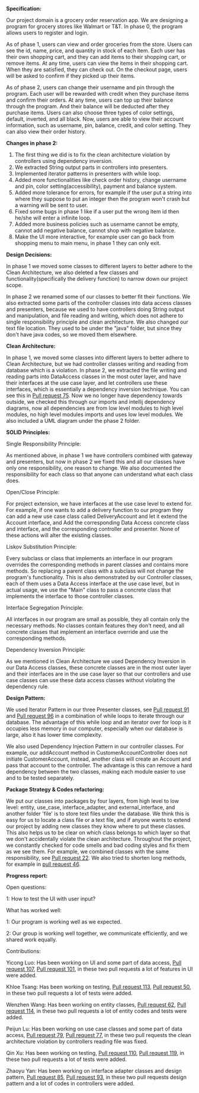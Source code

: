 **Specification:**

Our project domain is a grocery order reservation app. We are designing a program for grocery stores like Walmart or 
T&T. In phase 0, the program allows users to register and login. 

As of phase 1, users can view and order groceries
from the store. Users can see the id, name, price, and quantity in stock of each item. Each user has their
own shopping cart, and they can add items to their shopping cart, or remove items. At any time, users can view the 
items in their shopping cart. When they are satisfied, they can check out. On the checkout page, users will be asked
to confirm if they picked up their items. 

As of phase 2, users can change their username and pin through the
program. Each user will be rewarded with credit when they purchase items and confirm their orders. At any time, users
can top up their balance through the program. And their balance will be deducted after they purchase items. 
Users can also choose three types of color settings, default, inverted, and all black. Now, users are able to view 
their account information, such as username, pin, balance, credit, and color setting. They can also view their order 
history.


**Changes in phase 2:**

1. The first thing we did is to fix the clean architecture violation by controllers using dependency inversion.
2. We extracted String output parts in controllers into presenters.
3. Implemented iterator patterns in presenters with while loop.
4. Added more functionalities like check order history, change username and pin, color setting(accessibility), 
payment and balance
system.
5. Added more tolerance for errors, for example if the user put a string into where they suppose to put an integer
then the program won't crash but a warning will be sent to user.
6. Fixed some bugs in phase 1 like if a user put the wrong item id then he/she will enter a infinite loop.
7. Added more business policies such as username cannot be empty, cannot add negative balance, cannot shop with 
negative balance.
8. Make the UI more interactive, for example user can go back from shopping menu to main menu, in phase 1 they can
only exit.

**Design Decisions:**

In phase 1 we moved some classes to different layers to better adhere to the Clean Architecture, we also deleted
a few classes and functionality(specifically the delivery function) to narrow down our project scope.

In phase 2 we renamed some of our classes to better fit their functions. We also extracted some parts of the controller 
classes into data access classes and presenters, because we used to have controllers doing String output and manipulation, and 
file reading and writing, which does not adhere to single responsibility principle and clean architecture. We also 
changed our text file location. They used to be under the "java" folder, but since they don't have java codes, so we 
moved them elsewhere.


**Clean Architecture:**

In phase 1, we moved some classes into different layers to better adhere to Clean Architecture, but
we had controller classes writing and reading from database which is a violation. In phase 2, we 
extracted the file writing and reading parts into DataAccess classes in the most outer layer, and have their
interfaces at the use case layer, and let controllers use these interfaces, which is essentially a dependency
inversion technique. You can see 
this in [Pull request 75](https://github.com/CSC207-UofT/course-project-group-047-1/pull/75/files). Now
we no longer have dependency towards outside, we checked this through our imports and intellij dependency diagrams,
now all dependencies are from low level modules to high level modules,
no high level modules imports and uses low level modules. We also included a UML diagram under the phase 2 folder.


**SOLID Principles:**

Single Responsibility Principle:

As mentioned above, in phase 1 we have controllers combined with gateway and presenters, but now in phase 2 we 
fixed this and all our classes have only one responsibility, one reason to change. We also documented the
responsibility for each class so that anyone can understand what each class does.

Open/Close Principle:

For project extension, we have interfaces at the use case level to extend for. For example, if one wants to add
a delivery function to our program they can add a new use case class called DeliveryAccount and let it 
extend the Account interface, and Add the corresponding Data Access concrete class and interface, and the 
corresponding controller and presenter. None of these actions will alter the existing classes.

Liskov Substitution Principle:

Every subclass or class that implements an interface in our program overrides the corresponding methods in
parent classes and contains more methods. So replacing a parent class with a subclass will not change the 
program's functionality. This is also demonstrated by our Controller classes, each of them uses a
Data Access interface at the use case level, but in actual usage, we use the "Main" class to pass a concrete class 
that implements the interface to those controller classes.

Interface Segregation Principle:

All interfaces in our program are small as possible, they all contain only the 
necessary methods. No classes contain features they don't need, and all concrete classes that implement an
interface override and use the corresponding methods.

Dependency Inversion Principle:

As we mentioned in Clean Architecture we used Dependency Inversion in our Data Access classes, these concrete
classes are in the most outer layer and their interfaces are in the use case layer so that our controllers and 
use case classes can use these data access classes without violating the dependency rule.


**Design Pattern:**

We used Iterator Pattern in our three Presenter classes, 
see [Pull request 91](https://github.com/CSC207-UofT/course-project-group-047-1/pull/91)
and [Pull request 96](https://github.com/CSC207-UofT/course-project-group-047-1/pull/96)
in a combination of while loops to iterate through our database. The advantage of this while loop and an
iterator over for loop is it occupies less memory in our computer, especially when our database is large, also
it has lower time complexity.

We also used Dependency Injection Pattern in our controller classes. For example, our addAccount 
method in CustomerAccountController
does not initiate CustomerAccount, instead, another class will create an Account and pass that account to the
controller. The advantage is this can remove a hard dependency between the two classes, making each module
easier to use and to be tested separately.


**Package Strategy & Codes refactoring:**

We put our classes into packages by four layers, from high level to low level: entity, use_case, interface_adapter, 
and external_interface, and another folder 'file' is to store text files under the database. We think this is easy 
for us to locate a class file or a text file, and if anyone wants to extend our project by adding new classes they 
know where to put these classes. This also helps us to be clear on which class belongs to which layer so 
that we don't accidentally violate the clean architecture. Throughout the project, we constantly checked
for code smells and bad coding styles and fix them as we see them. For example, we combined 
classes with the same responsibility, see 
[Pull request 22](https://github.com/CSC207-UofT/course-project-group-047-1/pull/22). We also
tried to shorten long methods, for example 
in [pull request 46](https://github.com/CSC207-UofT/course-project-group-047-1/pull/46).


**Progress report:**

Open questions:

1: How to test the UI with user input?

What has worked well:

1: Our program is working well as we expected.

2: Our group is working well together, we communicate efficiently, and we shared work equally.

Contributions:

Yicong Luo: Has been working on UI and some part of data access,
[Pull request 107](https://github.com/CSC207-UofT/course-project-group-047-1/pull/107/files), 
[Pull request 101](https://github.com/CSC207-UofT/course-project-group-047-1/pull/101/files), in these two pull
requests a lot of features in UI were added.

Khloe Tsang: Has been working on testing, [Pull request 113](https://github.com/CSC207-UofT/course-project-group-047-1/pull/113/files), 
[Pull request 50](https://github.com/CSC207-UofT/course-project-group-047-1/pull/50/files), in these two pull requests
a lot of tests were added.

Wenzhen Wang: Has been working on entity classes,
[Pull request 62](https://github.com/CSC207-UofT/course-project-group-047-1/pull/62/files),
[Pull request 114](https://github.com/CSC207-UofT/course-project-group-047-1/pull/114/files),
in these two pull requests
a lot of entity codes and tests were added.

Peijun Lu: Has been working on use case classes and some part of data access,
[Pull request 79](https://github.com/CSC207-UofT/course-project-group-047-1/pull/79/files), 
[Pull request 77](https://github.com/CSC207-UofT/course-project-group-047-1/pull/77/files),
in these two pull requests
the clean architecture violation by controllers reading file was fixed.

Qin Xu: Has been working on testing, [Pull request 110](https://github.com/CSC207-UofT/course-project-group-047-1/pull/110/files),
[Pull request 119](https://github.com/CSC207-UofT/course-project-group-047-1/pull/119/files),
in these two pull requests
a lot of tests were added.

Zhaoyu Yan: Has been working on interface adapter classes and design pattern, 
[Pull request 85](https://github.com/CSC207-UofT/course-project-group-047-1/pull/85/files),
[Pull request 93](https://github.com/CSC207-UofT/course-project-group-047-1/pull/93/files),
in these two pull requests
design pattern and a lot of codes in controllers were added.

